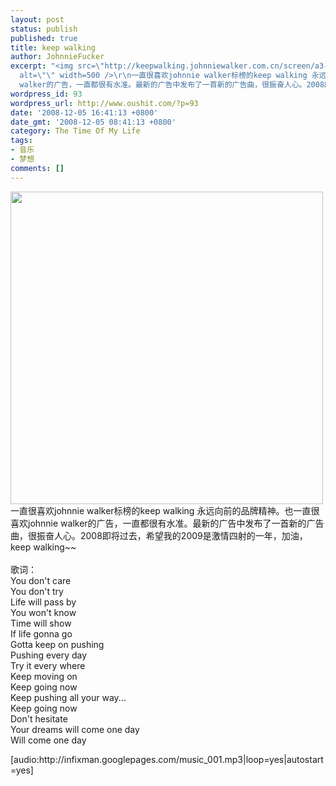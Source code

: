 ```yaml
---
layout: post
status: publish
published: true
title: keep walking
author: JohnnieFucker
excerpt: "<img src=\"http://keepwalking.johnniewalker.com.cn/screen/a3-1024x768.jpg\"
  alt=\"\" width=500 />\r\n一直很喜欢johnnie walker标榜的keep walking 永远向前的品牌精神。也一直很喜欢johnnie
  walker的广告，一直都很有水准。最新的广告中发布了一首新的广告曲，很振奋人心。2008即将过去，希望我的2009是激情四射的一年，加油，keep walking~~\r\n"
wordpress_id: 93
wordpress_url: http://www.oushit.com/?p=93
date: '2008-12-05 16:41:13 +0800'
date_gmt: '2008-12-05 08:41:13 +0800'
category: The Time Of My Life
tags:
- 音乐
- 梦想
comments: []
---
```

<p><img src="http://keepwalking.johnniewalker.com.cn/screen/a3-1024x768.jpg" alt="" width=500 /><br />
一直很喜欢johnnie walker标榜的keep walking 永远向前的品牌精神。也一直很喜欢johnnie walker的广告，一直都很有水准。最新的广告中发布了一首新的广告曲，很振奋人心。2008即将过去，希望我的2009是激情四射的一年，加油，keep walking~~<br />
<!--break--><a id="more-93"></a><br />
歌词：<br />
You don't care<br />
You don't try<br />
Life will pass by<br />
You won't know<br />
Time will show<br />
If life gonna go<br />
Gotta keep on pushing<br />
Pushing every day<br />
Try it every where<br />
Keep moving on<br />
Keep going now<br />
Keep pushing all your way...<br />
Keep going now<br />
Don't hesitate<br />
Your dreams will come one day<br />
Will come one day</p>
<p>[audio:http://infixman.googlepages.com/music_001.mp3|loop=yes|autostart=yes]</p>
